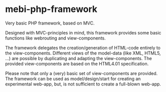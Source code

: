# mebi-php-framework

Very basic PHP framework, based on MVC.

Designed with MVC-principles in mind, this framework provides some basic functions like webrouting and view-components.

The framework delegates the creation/generation of HTML-code entirely to the view-components. Different views of the model-data (like XML, HTML5, ...) are possible by duplicating and adapting the view-components. The provided view-components are based on the HTML4.01 specification.

Please note that only a (very) basic set of view-components are provided. The framework can be used as model/design/start for creating an experimental web-app, but, is not sufficient to create a full-blown web-app.
